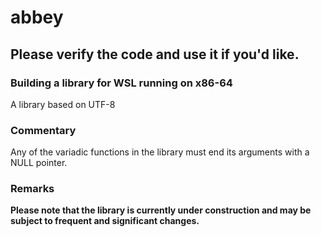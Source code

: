 # abbey

## Please verify the code and use it if you'd like.

### Building a library for WSL running on x86-64
A library based on UTF-8  

### Commentary
Any of the variadic functions in the library must end its arguments with a NULL pointer.  

### Remarks
**Please note that the library is currently under construction and may be subject to frequent and significant changes.**  
